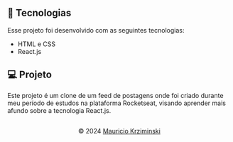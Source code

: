 ## 🚀 Tecnologias

Esse projeto foi desenvolvido com as seguintes tecnologias:

- HTML e CSS
- React.js

## 💻 Projeto

Este projeto é um clone de um feed de postagens onde foi criado durante meu período de estudos na plataforma Rocketseat, visando aprender mais afundo sobre a tecnologia React.js.

##

<p align="center">
  © 2024
  <a href="https://www.linkedin.com/in/mauricio-krziminski/" target="_blank"
    >Mauricio Krziminski</a>
</p>
